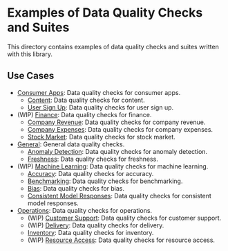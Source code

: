 # Examples of Data Quality Checks and Suites

This directory contains examples of data quality checks and suites written with this library. 

## Use Cases
- [Consumer Apps](/examples/consumer/): Data quality checks for consumer apps.
    - [Content](/examples/consumer/content/): Data quality checks for content.
    - [User Sign Up](/examples/consumer/user_sign_up/): Data quality checks for user sign up.
- (WIP) [Finance](/examples/finance/): Data quality checks for finance.
    - [Company Revenue](/examples/finance/company_revenue/): Data quality checks for company revenue.
    - [Company Expenses](/examples/finance/company_expenses/): Data quality checks for company expenses.
    - [Stock Market](/examples/finance/stock_market/): Data quality checks for stock market.
- [General](/examples/general/): General data quality checks.
    - [Anomaly Detection](/examples/general/anomaly_detection/): Data quality checks for anomaly detection.
    - [Freshness](/examples/general/freshness/): Data quality checks for freshness.
- (WIP) [Machine Learning](/examples/ml/): Data quality checks for machine learning.
    - [Accuracy](/examples/ml/accuracy/): Data quality checks for accuracy.
    - [Benchmarking](/examples/ml/benchmarking/): Data quality checks for benchmarking.
    - [Bias](/examples/ml/bias/): Data quality checks for bias.
    - [Consistent Model Responses](/examples/ml/consistent_model_responses/): Data quality checks for consistent model responses.
- [Operations](/examples/operations/): Data quality checks for operations.
    - (WIP) [Customer Support](/examples/operations/customer_support/): Data quality checks for customer support.
    - (WIP) [Delivery](/examples/operations/delivery/): Data quality checks for delivery.
    - [Inventory](/examples/operations/inventory/): Data quality checks for inventory.
    - (WIP) [Resource Access](/examples/operations/resource_access/): Data quality checks for resource access.